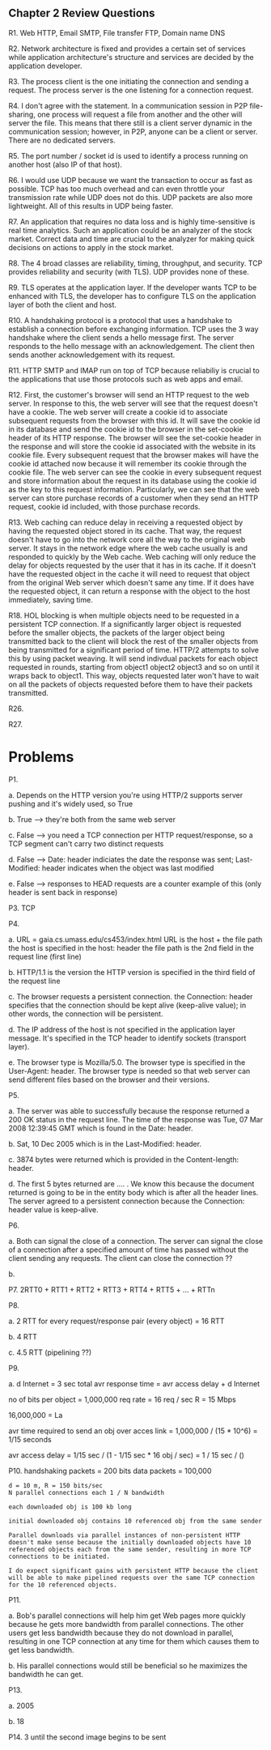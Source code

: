 ## Chapter 2 Review Questions

R1. Web HTTP, Email SMTP, File transfer FTP, Domain name DNS

R2. Network architecture is fixed and provides a certain set of services while application architecture's structure and services are decided by the application developer.

R3. The process client is the one initiating the connection and sending a request. The process server is the one listening for a connection request.

R4. I don't agree with the statement. In a communication session in P2P file-sharing, one process will request a file from another and the other will server the file. This means that there still is a client server dynamic in the communication session; however, in P2P, anyone can be a client or server. There are no dedicated servers.

R5. The port number / socket id is used to identify a process running on another host (also IP of that host).

R6. I would use UDP because we want the transaction to occur as fast as possible. TCP has too much overhead and can even throttle your transmission rate while UDP does not do this. UDP packets are also more lightweight. All of this results in UDP being faster.

R7. An application that requires no data loss and is highly time-sensitive is real time analytics. Such an application could be an analyzer of the stock market. Correct data and time are crucial to the analyzer for making quick decisions on actions to apply in the stock market.

R8. The 4 broad classes are reliability, timing, throughput, and security. TCP provides reliability and security (with TLS). UDP provides none of these.

R9. TLS operates at the application layer. If the developer wants TCP to be enhanced with TLS, the developer has to configure TLS on the application layer of both the client and host.

R10. A handshaking protocol is a protocol that uses a handshake to establish a connection before exchanging information. TCP uses the 3 way handshake where the client sends a hello message first. The server responds to the hello message with an acknowledgement. The client then sends another acknowledgement with its request.

R11. HTTP SMTP and IMAP run on top of TCP because reliabiliy is crucial to the applications that use those protocols such as web apps and email.

R12. First, the customer's browser will send an HTTP request to the web server. In response to this, the web server will see that the request doesn't have a cookie. The web server will create a cookie id to associate subsequent requests from the browser with this id. It will save the cookie id in its database and send the cookie id to the browser in the set-cookie header of its HTTP response. The browser will see the set-cookie header in the response and will store the cookie id associated with the website in its cookie file. Every subsequent request that the browser makes will have the cookie id attached now because it will remember its cookie through the cookie file. The web server can see the cookie in every subsequent request and store information about the request in its database using the cookie id as the key to this request information. Particularly, we can see that the web server can store purchase records of a customer when they send an HTTP request, cookie id included, with those purchase records.

R13. Web caching can reduce delay in receiving a requested object by having the requested object stored in its cache. That way, the request doesn't have to go into the network core all the way to the original web server. It stays in the network edge where the web cache usually is and responded to quickly by the Web cache. Web caching will only reduce the delay for objects requested by the user that it has in its cache. If it doesn't have the requested object in the cache it will need to request that object from the original Web server which doesn't same any time. If it does have the requested object, it can return a response with the object to the host immediately, saving time.

R18. HOL blocking is when multiple objects need to be requested in a persistent TCP connection. If a significantly larger object is requested before the smaller objects, the packets of the larger object being transmitted back to the client will block the rest of the smaller objects from being transmitted for a significant period of time. HTTP/2 attempts to solve this by using packet weaving. It will send indivdual packets for each object requested in rounds, starting from object1 object2 object3 and so on until it wraps back to object1. This way, objects requested later won't have to wait on all the packets of objects requested before them to have their packets transmitted.

R26. 


R27.

# Problems

P1. 

a. Depends on the HTTP version you're using HTTP/2 supports server pushing and it's widely used, so True

b. True --> they're both from the same web server

c. False --> you need a TCP connection per HTTP request/response, so a TCP segment can't carry two distinct requests

d. False --> Date: header indiciates the date the response was sent; Last-Modified: header indicates when the object was last modified

e. False --> responses to HEAD requests are a counter example of this (only header is sent back in response)

P3. TCP

P4. 

a. URL = gaia.cs.umass.edu/cs453/index.html
    URL is the host + the file path
    the host is specified in the host: header
    the file path is the 2nd field in the request line (first line)

b. HTTP/1.1 is the version
    the HTTP version is specified in the third field of the request line

c. The browser requests a persistent connection.
    the Connection: header specifies that the connection should be kept alive (keep-alive value); in other words, the connection will be persistent.

d. The IP address of the host is not specified in the application layer message. It's specified in the TCP header to identify sockets (transport layer).

e. The browser type is Mozilla/5.0. The browser type is specified in the User-Agent: header. The browser type is needed so that web server can send different files based on the browser and their versions.

P5. 

a. The server was able to successfully because the response returned a 200 OK status in the request line. The time of the response was Tue, 07 Mar 2008 12:39:45 GMT which is found in the Date: header.

b. Sat, 10 Dec 2005 which is in the Last-Modified: header.

c. 3874 bytes were returned which is provided in the Content-length: header.

d. The first 5 bytes returned are <!doctype html public .......>.... . We know this because the document returned is going to be in the entity body which is after all the header lines. The server agreed to a persistent connection because the Connection: header value is keep-alive.


P6. 

a. Both can signal the close of a connection. The server can signal the close of a connection after a specified amount of time has passed without the client sending any requests. The client can close the connection ??

b. 

P7. 2RTT0 + RTT1 + RTT2 + RTT3 + RTT4 + RTT5 + ... + RTTn

P8. 

a. 2 RTT for every request/response pair (every object) = 16 RTT

b. 4 RTT

c. 4.5 RTT (pipelining ??)

P9.

a. d Internet = 3 sec 
total avr response time = avr access delay + d Internet

no of bits per object = 1,000,000
req rate = 16 req / sec
R = 15 Mbps

16,000,000 = La

avr time required to send an obj over acces link = 1,000,000 / (15 * 10^6) = 1/15 seconds

avr access delay = 1/15 sec / (1 - 1/15 sec * 16 obj / sec) = 1 / 15 sec / ()

P10. handshaking packets = 200 bits
    data packets = 100,000

    d = 10 m, R = 150 bits/sec
    N parallel connections each 1 / N bandwidth

    each downloaded obj is 100 kb long

    initial downloaded obj contains 10 referenced obj from the same sender

    Parallel downloads via parallel instances of non-persistent HTTP doesn't make sense because the initially downloaded objects have 10 referenced objects each from the same sender, resulting in more TCP connections to be initiated.

    I do expect significant gains with persistent HTTP because the client will be able to make pipelined requests over the same TCP connection for the 10 referenced objects.

P11.

a. Bob's parallel connections will help him get Web pages more quickly because he gets more bandwidth from parallel connections. The other users get less bandwidth because they do not download in parallel, resulting in one TCP connection at any time for them which causes them to get less bandwidth.

b. His parallel connections would still be beneficial so he maximizes the bandwidth he can get.

P13.

a. 2005

b. 18

P14. 3 until the second image begins to be sent

